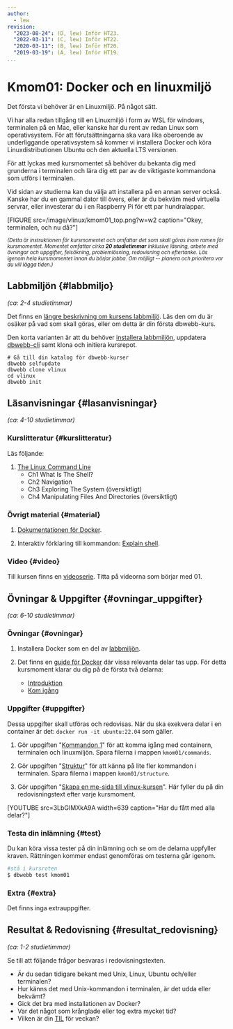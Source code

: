 ```yaml
---
author:
  - lew
revision:
  "2023-08-24": (D, lew) Inför HT23.
  "2022-03-11": (C, lew) Inför HT22.
  "2020-03-11": (B, lew) Inför HT20.
  "2019-03-19": (A, lew) Inför HT19.
...
```


# Kmom01: Docker och en linuxmiljö

Det första vi behöver är en Linuxmiljö. På något sätt.

Vi har alla redan tillgång till en Linuxmiljö i form av WSL för windows, terminalen på en Mac, eller kanske har du rent av redan Linux som operativsystem. För att förutsättningarna ska vara lika oberoende av underliggande operativsystem så kommer vi installera Docker och köra Linuxdistributionen Ubuntu och den aktuella LTS versionen.

För att lyckas med kursmomentet så behöver du bekanta dig med grunderna i terminalen och lära dig ett par av de viktigaste kommandona som utförs i terminalen.

Vid sidan av studierna kan du välja att installera på en annan server också. Kanske har du en gammal dator till övers, eller är du bekväm med virtuella servrar, eller investerar du i en Raspberry Pi för ett par hundralappar.

<!--more-->

[FIGURE src=/image/vlinux/kmom01_top.png?w=w2 caption="Okey, terminalen, och nu då?"]

<small><i>(Detta är instruktionen för kursmomentet och omfattar det som skall göras inom ramen för kursmomentet. Momentet omfattar cirka **20 studietimmar** inklusive läsning, arbete med övningar och uppgifter, felsökning, problemlösning, redovisning och eftertanke. Läs igenom hela kursmomentet innan du börjar jobba. Om möjligt -- planera och prioritera var du vill lägga tiden.)</i></small>

## Labbmiljön {#labbmiljo}

_(ca: 2-4 studietimmar)_

Det finns en [längre beskrivning om kursens labbmiljö](./../installera-labbmiljo). Läs den om du är osäker på vad som skall göras, eller om detta är din första dbwebb-kurs.

Den korta varianten är att du behöver [installera labbmiljön](./../labbmiljo), uppdatera [dbwebb-cli](dbwebb-cli) samt klona och initiera kursrepot.

```text
# Gå till din katalog för dbwebb-kurser
dbwebb selfupdate
dbwebb clone vlinux
cd vlinux
dbwebb init
```

## Läsanvisningar {#lasanvisningar}

_(ca: 4-10 studietimmar)_

### Kurslitteratur {#kurslitteratur}

Läs följande:

1. [The Linux Command Line](kunskap/boken-the-linux-command-line)
   - Ch1 What Is The Shell?
   - Ch2 Navigation
   - Ch3 Exploring The System (översiktligt)
   - Ch4 Manipulating Files And Directories (översiktligt)

### Övrigt material {#material}

1. [Dokumentationen för Docker](https://docs.docker.com/).

1. Interaktiv förklaring till kommandon: [Explain shell](https://explainshell.com/).

### Video {#video}

Till kursen finns en [videoserie](https://www.youtube.com/playlist?list=PLKtP9l5q3ce97kWiBo2wLqDtfuoi0E25X). Titta på videorna som börjar med 01.

## Övningar & Uppgifter {#ovningar_uppgifter}

_(ca: 6-10 studietimmar)_

### Övningar {#ovningar}

1. Installera Docker som en del av [labbmiljön](kunskap/installera-virtualiseringsmiljon-docker).

1. Det finns en [guide för Docker](guide/docker) där vissa relevanta delar tas upp. För detta kursmoment klarar du dig på de första två delarna:

   - [Introduktion](guide/docker/introduktion)
   - [Kom igång](guide/docker/kom-igang)

### Uppgifter {#uppgifter}

Dessa uppgifter skall utföras och redovisas. När du ska exekvera delar i en container är det: `docker run -it ubuntu:22.04` som gäller.

1. Gör uppgiften "[Kommandon 1](uppgift/kommandon-1)" för att komma igång med containern, terminalen och linuxmiljön. Spara filerna i mappen `kmom01/commands`.

1. Gör uppgiften "[Struktur](uppgift/struktur)" för att känna på lite fler kommandon i terminalen. Spara filerna i mappen `kmom01/structure`.

1. Gör uppgiften "[Skapa en me-sida till vlinux-kursen](uppgift/skapa-en-me-sida-till-vlinux-kursen)". Här fyller du på din redovisningstext efter varje kursmoment.

[YOUTUBE src=3LbGIMXkA9A width=639 caption="Har du fått med alla delar?"]


### Testa din inlämning {#test}

Du kan köra vissa tester på din inlämning och se om de delarna uppfyller kraven. Rättningen kommer endast genomföras om testerna går igenom.

```bash
#stå i kursroten
$ dbwebb test kmom01
```

### Extra {#extra}

Det finns inga extrauppgifter.

## Resultat & Redovisning {#resultat_redovisning}

_(ca: 1-2 studietimmar)_

<!-- Läs [instruktionen om hur du skall redovisa](./../redovisa). -->

Se till att följande frågor besvaras i redovisningstexten.

- Är du sedan tidigare bekant med Unix, Linux, Ubuntu och/eller terminalen?
- Hur känns det med Unix-kommandon i terminalen, är det udda eller bekvämt?
- Gick det bra med installationen av Docker?
- Var det något som krånglade eller tog extra mycket tid?
- Vilken är din [TIL](https://dictionary.cambridge.org/dictionary/english/til) för veckan?
